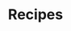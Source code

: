 ---
layout: recipe-nav
title: Recipes
custom_folder_order:
- recipes/sauces-condiments/index.md
- recipes/eggs-dairy/index.md
- recipes/fruits-vegetables/index.md
- recipes/soups-stews/index.md
- recipes/meat/index.md
- recipes/fish/index.md
- recipes/noodles-pasta/index.md
- recipes/grains-legumes-nuts/index.md
- recipes/doughs-batters/index.md
- recipes/desserts/index.md
- recipes/beverages/index.md
# - recipes/lists/index.md
---